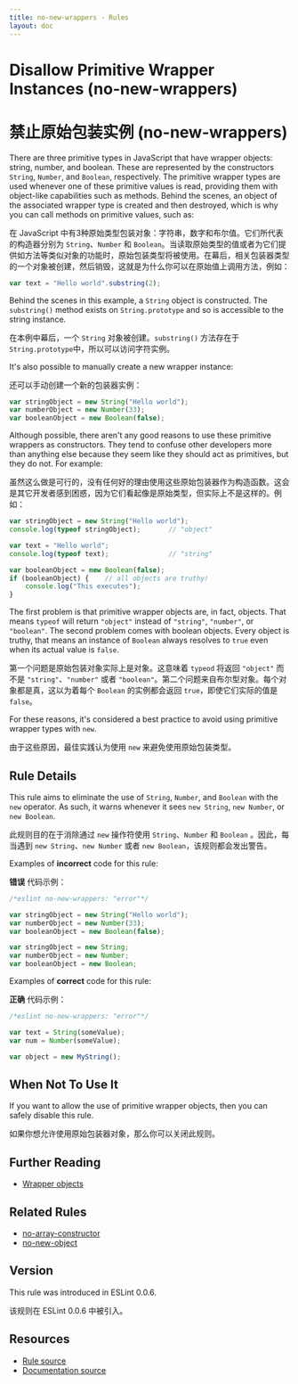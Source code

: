 ```yaml
---
title: no-new-wrappers - Rules
layout: doc
---
```

<!-- Note: No pull requests accepted for this file. See README.md in the root directory for details. -->

# Disallow Primitive Wrapper Instances (no-new-wrappers)

# 禁止原始包装实例 (no-new-wrappers)

There are three primitive types in JavaScript that have wrapper objects: string, number, and boolean. These are represented by the constructors `String`, `Number`, and `Boolean`, respectively. The primitive wrapper types are used whenever one of these primitive values is read, providing them with object-like capabilities such as methods. Behind the scenes, an object of the associated wrapper type is created and then destroyed, which is why you can call methods on primitive values, such as:

在 JavaScript 中有3种原始类型包装对象：字符串，数字和布尔值。它们所代表的构造器分别为 `String`、`Number` 和 `Boolean`。当读取原始类型的值或者为它们提供如方法等类似对象的功能时，原始包装类型将被使用。在幕后，相关包装器类型的一个对象被创建，然后销毁，这就是为什么你可以在原始值上调用方法，例如：

```js
var text = "Hello world".substring(2);
```

Behind the scenes in this example, a `String` object is constructed. The `substring()` method exists on `String.prototype` and so is accessible to the string instance.

在本例中幕后，一个 `String` 对象被创建。`substring()` 方法存在于 `String.prototype`中，所以可以访问字符实例。

It's also possible to manually create a new wrapper instance:

还可以手动创建一个新的包装器实例：

```js
var stringObject = new String("Hello world");
var numberObject = new Number(33);
var booleanObject = new Boolean(false);
```

Although possible, there aren't any good reasons to use these primitive wrappers as constructors. They tend to confuse other developers more than anything else because they seem like they should act as primitives, but they do not. For example:

虽然这么做是可行的，没有任何好的理由使用这些原始包装器作为构造函数。这会是其它开发者感到困惑，因为它们看起像是原始类型，但实际上不是这样的。例如：

```js
var stringObject = new String("Hello world");
console.log(typeof stringObject);       // "object"

var text = "Hello world";
console.log(typeof text);               // "string"

var booleanObject = new Boolean(false);
if (booleanObject) {    // all objects are truthy!
    console.log("This executes");
}
```

The first problem is that primitive wrapper objects are, in fact, objects. That means `typeof` will return `"object"` instead of `"string"`, `"number"`, or `"boolean"`. The second problem comes with boolean objects. Every object is truthy, that means an instance of `Boolean` always resolves to `true` even when its actual value is `false`.

第一个问题是原始包装对象实际上是对象。这意味着 `typeod` 将返回 `"object"` 而不是 `"string"`、`"number"` 或者 `"boolean"`。第二个问题来自布尔型对象。每个对象都是真，这以为着每个 `Boolean` 的实例都会返回 `true`，即使它们实际的值是 `false`。

For these reasons, it's considered a best practice to avoid using primitive wrapper types with `new`.

由于这些原因，最佳实践认为使用 `new` 来避免使用原始包装类型。

## Rule Details

This rule aims to eliminate the use of `String`, `Number`, and `Boolean` with the `new` operator. As such, it warns whenever it sees `new String`, `new Number`, or `new Boolean`.

此规则目的在于消除通过 `new` 操作符使用 `String`、`Number` 和 `Boolean` 。因此，每当遇到 `new String`、`new Number` 或者 `new Boolean`，该规则都会发出警告。

Examples of **incorrect** code for this rule:

**错误** 代码示例：

```js
/*eslint no-new-wrappers: "error"*/

var stringObject = new String("Hello world");
var numberObject = new Number(33);
var booleanObject = new Boolean(false);

var stringObject = new String;
var numberObject = new Number;
var booleanObject = new Boolean;
```

Examples of **correct** code for this rule:

**正确** 代码示例：

```js
/*eslint no-new-wrappers: "error"*/

var text = String(someValue);
var num = Number(someValue);

var object = new MyString();
```

## When Not To Use It

If you want to allow the use of primitive wrapper objects, then you can safely disable this rule.

如果你想允许使用原始包装器对象，那么你可以关闭此规则。

## Further Reading

* [Wrapper objects](https://www.inkling.com/read/javascript-definitive-guide-david-flanagan-6th/chapter-3/wrapper-objects)

## Related Rules

* [no-array-constructor](no-array-constructor)
* [no-new-object](no-new-object)

## Version

This rule was introduced in ESLint 0.0.6.

该规则在 ESLint 0.0.6 中被引入。

## Resources

* [Rule source](https://github.com/eslint/eslint/tree/master/lib/rules/no-new-wrappers.js)
* [Documentation source](https://github.com/eslint/eslint/tree/master/docs/rules/no-new-wrappers.md)
